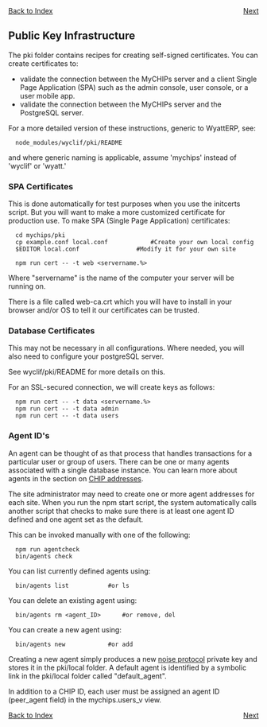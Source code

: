 <div style="display: flex; justify-content: space-between;">
  <a href="README.md#contents">Back to Index</a>
  <a href="use-mobile.md">Next</a>
</div>

## Public Key Infrastructure

The pki folder contains recipes for creating self-signed certificates.
You can create certificates to:
  - validate the connection between the MyCHIPs server and a client Single 
    Page Application (SPA) such as the admin console, user console, or a user 
    mobile app.
  - validate the connection between the MyCHIPs server and the PostgreSQL
    server.

For a more detailed version of these instructions, generic to WyattERP, see:
```
  node_modules/wyclif/pki/README
```
and where generic naming is applicable, assume 'mychips' instead of 'wyclif' or 'wyatt.'

### SPA Certificates
This is done automatically for test purposes when you use the initcerts script.
But you will want to make a more customized certificate for production use.
To make SPA (Single Page Application) certificates:
```
  cd mychips/pki
  cp example.conf local.conf			#Create your own local config
  $EDITOR local.conf				#Modify it for your own site

  npm run cert -- -t web <servername.%>
```
Where "servername" is the name of the computer your server will be running on.

There is a file called web-ca.crt which you will have to install in your
browser and/or OS to tell it our certificates can be trusted.
  
### Database Certificates
This may not be necessary in all configurations.
Where needed, you will also need to configure your postgreSQL server. 

See wyclif/pki/README for more details on this.

For an SSL-secured connection, we will create keys as follows:
```
  npm run cert -- -t data <servername.%>
  npm run cert -- -t data admin
  npm run cert -- -t data users
```

### Agent ID's
An agent can be thought of as that process that handles transactions for a particular user or group of users.
There can be one or many agents associated with a single database instance.
You can learn more about agents in the section on [CHIP addresses](learn-users.md#chip-addresses).

The site administrator may need to create one or more agent addresses for each site.
When you run the npm start script, the system automatically calls another script that checks to make sure there is at least one agent ID defined
and one agent set as the default.

This can be invoked manually with one of the following:
```
  npm run agentcheck
  bin/agents check
```

You can list currently defined agents using:
```
  bin/agents list			#or ls
```

You can delete an existing agent using:
```
  bin/agents rm <agent_ID>		#or remove, del
```

You can create a new agent using:
```
  bin/agents new			#or add
```

Creating a new agent simply produces a new [noise protocol](learn-noise.md)
private key and stores it in the pki/local folder.
A default agent is identified by a symbolic link in the pki/local folder called "default_agent".

In addition to a CHIP ID, each user must be assigned an agent ID (peer_agent field) in the mychips.users_v view.

<div style="display: flex; justify-content: space-between;">
  <a href="README.md#contents">Back to Index</a>
  <a href="use-mobile.md">Next</a>
</div>

